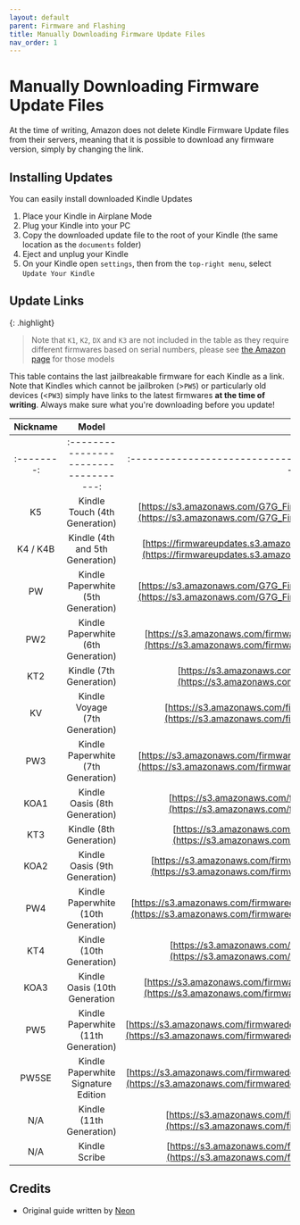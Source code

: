 ```yaml
---
layout: default
parent: Firmware and Flashing
title: Manually Downloading Firmware Update Files
nav_order: 1
---
```


# Manually Downloading Firmware Update Files
At the time of writing, Amazon does not delete Kindle Firmware Update files from their servers, meaning that it is possible to download any firmware version, simply by changing the link.

## Installing Updates
You can easily install downloaded Kindle Updates
1. Place your Kindle in Airplane Mode
2. Plug your Kindle into your PC
3. Copy the downloaded update file to the root of your Kindle (the same location as the `documents` folder)
4. Eject and unplug your Kindle
5. On your Kindle open `settings`, then from the `top-right menu`, select `Update Your Kindle`

## Update Links


{: .highlight}
> Note that `K1`, `K2`, `DX` and `K3` are not included in the table as they require different firmwares based on serial numbers, please see [the Amazon page](https://www.amazon.com/gp/help/customer/display.html?nodeId=GKMQC26VQQMM8XSW) for those models

This table contains the last jailbreakable firmware for each Kindle as a link. Note that Kindles which cannot be jailbroken (>`PW5`) or particularly old devices (<`PW3`) simply have links to the latest firmwares **at the time of writing**. Always make sure what you're downloading before you update!

|  Nickname  |                 Model                 |                                                                                            Link                                                                                            |   |
|:----------:|:-------------------------------------:|:------------------------------------------------------------------------------------------------------------------------------------------------------------------------------------------:|---|
| :--------: | :-----------------------------------: | :-------------------------------------------------------------------------------------------:                                                                                              |   |
| K5         | Kindle Touch (4th Generation)         | [https://s3.amazonaws.com/G7G_FirmwareUpdates_WebDownloads/update_kindle_5.3.7.3.bin](https://s3.amazonaws.com/G7G_FirmwareUpdates_WebDownloads/update_kindle_5.3.7.3.bin)                 |   |
| K4 / K4B   | Kindle (4th and 5th Generation)       | [https://firmwareupdates.s3.amazonaws.com/1435/Update_2692310002-3543630001.bin](https://firmwareupdates.s3.amazonaws.com/1435/Update_2692310002-3543630001.bin)                           |   |
| PW         | Kindle Paperwhite (5th Generation)    | [https://s3.amazonaws.com/G7G_FirmwareUpdates_WebDownloads/update_kindle_5.6.1.1.bin](https://s3.amazonaws.com/G7G_FirmwareUpdates_WebDownloads/update_kindle_5.6.1.1.bin)                 |   |
| PW2        | Kindle Paperwhite (6th Generation)    | [https://s3.amazonaws.com/firmwaredownloads/update_kindle_paperwhite_v2_5.12.2.2.bin](https://s3.amazonaws.com/firmwaredownloads/update_kindle_paperwhite_v2_5.12.2.2.bin)                 |   |
| KT2        | Kindle (7th Generation)               | [https://s3.amazonaws.com/firmwaredownloads/update_kindle_5.12.2.2.bin](https://s3.amazonaws.com/firmwaredownloads/update_kindle_5.12.2.2.bin)                                             |   |
| KV         | Kindle Voyage (7th Generation)        | [https://s3.amazonaws.com/firmwaredownloads/update_kindle_voyage_5.13.6.bin](https://s3.amazonaws.com/firmwaredownloads/update_kindle_voyage_5.13.6.bin)                                   |   |
| PW3        | Kindle Paperwhite (7th Generation)    | [https://s3.amazonaws.com/firmwaredownloads/update_kindle_all_new_paperwhite_5.14.2.bin](https://s3.amazonaws.com/firmwaredownloads/update_kindle_all_new_paperwhite_5.14.2.bin)           |   |
| KOA1       | Kindle Oasis (8th Generation)         | [https://s3.amazonaws.com/firmwaredownloads/update_kindle_oasis_5.14.2.bin](https://s3.amazonaws.com/firmwaredownloads/update_kindle_oasis_5.14.2.bin)                                     |   |
| KT3        | Kindle (8th Generation)               | [https://s3.amazonaws.com/firmwaredownloads/update_kindle_8th_5.14.2.bin](https://s3.amazonaws.com/firmwaredownloads/update_kindle_8th_5.14.2.bin)                                         |   |
| KOA2       | Kindle Oasis (9th Generation)         | [https://s3.amazonaws.com/firmwaredownloads/update_kindle_all_new_oasis_5.14.2.bin](https://s3.amazonaws.com/firmwaredownloads/update_kindle_all_new_oasis_5.14.2.bin)                     |   |
| PW4        | Kindle Paperwhite (10th Generation)   | [https://s3.amazonaws.com/firmwaredownloads/update_kindle_all_new_paperwhite_v2_5.14.2.bin](https://s3.amazonaws.com/firmwaredownloads/update_kindle_all_new_paperwhite_v2_5.14.2.bin)     |   |
| KT4        | Kindle (10th Generation)              | [https://s3.amazonaws.com/firmwaredownloads/update_kindle_10th_5.14.2.bin](https://s3.amazonaws.com/firmwaredownloads/update_kindle_10th_5.14.2.bin)                                       |   |
| KOA3       | Kindle Oasis (10th Generation         | [https://s3.amazonaws.com/firmwaredownloads/update_kindle_all_new_oasis_v2_5.14.2.bin](https://s3.amazonaws.com/firmwaredownloads/update_kindle_all_new_oasis_v2_5.14.2.bin)               |   |
| PW5        | Kindle Paperwhite (11th Generation)   | [https://s3.amazonaws.com/firmwaredownloads/update_kindle_all_new_paperwhite_11th_5.17.1.0.3](https://s3.amazonaws.com/firmwaredownloads/update_kindle_all_new_paperwhite_11th_5.17.1.0.3) |   |
| PW5SE      | Kindle Paperwhite Signature Edition   | [https://s3.amazonaws.com/firmwaredownloads/update_kindle_all_new_paperwhite_11th_5.14.2.bin](https://s3.amazonaws.com/firmwaredownloads/update_kindle_all_new_paperwhite_11th_5.14.2.bin) |   |
| N/A        | Kindle (11th Generation)              | [https://s3.amazonaws.com/firmwaredownloads/update_kindle_11th_5.15.1.1.bin](https://s3.amazonaws.com/firmwaredownloads/update_kindle_11th_5.15.1.1.bin)                                   |   |
| N/A        | Kindle Scribe                         | [https://s3.amazonaws.com/firmwaredownloads/update_kindle_scribe_5.16.2.bin](https://s3.amazonaws.com/firmwaredownloads/update_kindle_scribe_5.16.2.bin)                                   |   |

## Credits
- Original guide written by [Neon](https://www.mobileread.com/forums/member.php?u=329187)
